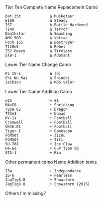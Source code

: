 Tier Ten Complete Name Replacement Camo
```
Bat 25t             Δ Musketeer
E100                Δ Steady
IS7                 Δ Battle Hardened
T140                Δ Terror
Deathstar           Δ Smashing
AMX 50B             Δ Vetran
Foch 155            Δ Destroyer
T110e5              Δ Rebel
T57 Heavy           Δ Tireless
STB-1               Δ Adamant
```

Lower Tier Name Change Camo
```
Pz IV-s             Δ (o)          
Chi-Nu Kai          Δ Shinobi
Jackson             Δ M36 Valor
```

Lower Tier Name Addition Camo
```
e25                 + #1
M4aE8               + Shrieking
Type 62             + Dragon
T23e3               + Nomad
KV-1s               + Football
Cromwell            + Football
VK36.01             + Football
Tiger I             + Gamescon
FCM50t              + Zizou
FCM50t              + Titi
SU-76I              + Ice Claw
Ha-Go               + GuP Type 95
STA-1               + Rin
```

Other permanent camo Name Addition tanks
```
T34                 + Independance
IS-6                + Fearless
JagTig8.8           + Snowstorm
JagTig8.8           + Snowstorm (2015)
```

Others I'm missing?
